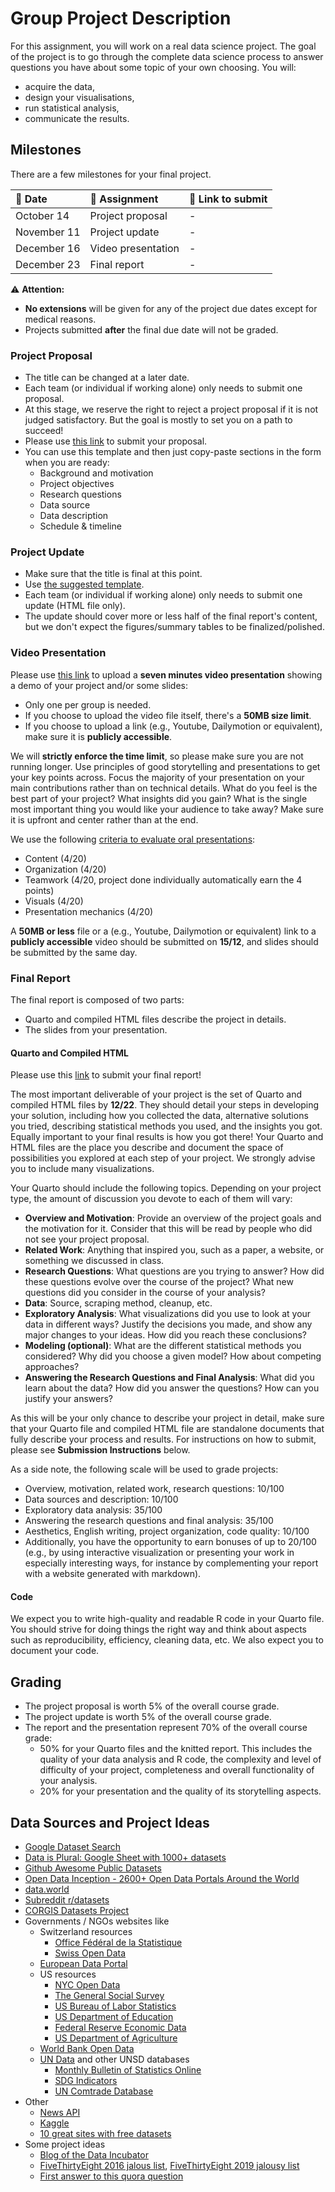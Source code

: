 # Group Project Description

For this assignment, you will work on a real data science project. The goal of the project is to go through the complete data science process to answer questions you have about some topic of your own choosing. You will:

- acquire the data,
- design your visualisations,
- run statistical analysis,
- communicate the results.

## Milestones

There are a few milestones for your final project.

| 📅 Date | 📝 Assignment | 🔗 Link to submit |
| :---  | :---  | :---  |
| October 14 | Project proposal | - |
| November 11 | Project update | - |
| December 16 | Video presentation | - |
| December 23 | Final report  | - |

⚠️ **Attention:**

- **No extensions** will be given for any of the project due dates except for medical reasons.
- Projects submitted **after** the final due date will not be graded.

### Project Proposal

- The title can be changed at a later date. 
- Each team (or individual if working alone) only needs to submit one proposal.
- At this stage, we reserve the right to reject a project proposal if it is not judged satisfactory. But the goal is mostly to set you on a path to succeed!
- Please use [this link](https://docs.google.com/forms/d/e/1FAIpQLSeoKl1AOl_5gO5DLSspoTUfIv-AgU_qdXqfIsiyl5XkR5WJYA/viewform?usp=sharing) to submit your proposal.
- You can use this template and then just copy-paste sections in the form
  when you are ready:
  - Background and motivation
  - Project objectives
  - Research questions
  - Data source
  - Data description
  - Schedule & timeline

### Project Update

- Make sure that the title is final at this point.
- Use [the suggested template](https://moodle.unil.ch/mod/resource/view.php?id=1804840).
- Each team (or individual if working alone) only needs to submit one update (HTML file only).
- The update should cover more or less half of the final report's content, but we don't expect the figures/summary tables to be finalized/polished.

### Video Presentation

Please use [this link](https://moodle.unil.ch/mod/assign/view.php?id=1804836) to upload a **seven minutes video presentation** showing a demo of your project and/or some slides:

- Only one per group is needed.
- If you choose to upload the video file itself, there's a **50MB size limit**.
- If you choose to upload a link  (e.g., Youtube, Dailymotion or equivalent), make sure it is **publicly accessible**.

We will **strictly enforce the time limit**, so please make sure you are not running longer. 
Use principles of good storytelling and presentations to get your key points across.
Focus the majority of your presentation on your main contributions rather than on technical details. 
What do you feel is the best part of your project? 
What insights did you gain? 
What is the single most important thing you would like your audience to take away? 
Make sure it is upfront and center rather than at the end.

We use the following [criteria to evaluate oral presentations](https://dept.writing.wisc.edu/wac/the-challenge-of-evaluating-oral-presentations/):

- Content (4/20)
- Organization (4/20)
- Teamwork (4/20, project done individually automatically earn the 4 points)
- Visuals (4/20)
- Presentation mechanics (4/20)

A **50MB or less** file or a  (e.g., Youtube, Dailymotion or equivalent) link to a **publicly accessible** video should be submitted on **15/12**, and slides should be submitted by the same day.

### Final Report

The final report is composed of two parts:

- Quarto and compiled HTML files describe the project in details.
- The slides from your presentation.

#### Quarto and Compiled HTML

Please use this [link](https://moodle.unil.ch/mod/assign/view.php?id=1804837) to submit your final report!

The most important deliverable of your project is the set of Quarto and compiled HTML files by **12/22**. 
They should detail your steps in developing your solution, including how you collected the data, alternative solutions you tried, describing statistical methods you used, and the insights you got. 
Equally important to your final results is how you got there! 
Your Quarto and HTML files are the place you describe and document the space of possibilities you explored at each step of your project. 
We strongly advise you to include many visualizations.

Your Quarto should include the following topics. 
Depending on your project type, the amount of discussion you devote to each of them will vary:

- **Overview and Motivation**: Provide an overview of the project goals and the motivation for it. Consider that this will be read by people who did not see your project proposal.
- **Related Work**: Anything that inspired you, such as a paper, a website, or something we discussed in class.
- **Research Questions**: What questions are you trying to answer? How did these questions evolve over the course of the project? What new questions did you consider in the course of your analysis?
- **Data**: Source, scraping method, cleanup, etc.
- **Exploratory Analysis**: What visualizations did you use to look at your data in different ways? Justify the decisions you made, and show any major changes to your ideas. How did you reach these conclusions?
- **Modeling (optional)**: What are the different statistical methods you considered? Why did you choose a given model?  How about competing approaches?
- **Answering the Research Questions and Final Analysis**: What did you learn about the data? How did you answer the questions? How can you justify your answers?

As this will be your only chance to describe your project in detail, make sure that your Quarto file and compiled HTML file are standalone documents that fully describe your process and results. 
For instructions on how to submit, please see **Submission Instructions** below.

As a side note, the following scale will be used to grade projects:

- Overview, motivation, related work, research questions: 10/100
- Data sources and description: 10/100
- Exploratory data analysis: 35/100
- Answering the research questions and final analysis: 35/100
- Aesthetics, English writing, project organization, code quality: 10/100
- Additionally, you have the opportunity to earn bonuses of up to 20/100 (e.g., by using interactive visualization or presenting your work in especially interesting ways, for instance by complementing your report with a website generated with markdown).

#### Code

We expect you to write high-quality and readable R code in your Quarto file. 
You should strive for doing things the right way and think about aspects such as reproducibility, efficiency, cleaning data, etc. 
We also expect you to document your code.

## Grading

- The project proposal is worth 5% of the overall course grade.
- The project update is worth 5% of the overall course grade.
- The report and the presentation represent 70% of the overall course grade:
  - 50% for your Quarto files and the knitted report. This includes the quality of your data analysis and R code, the complexity and level of difficulty of your project, completeness and overall functionality of your analysis.
  - 20% for your presentation and the quality of its storytelling aspects.

## Data Sources and Project Ideas

- [Google Dataset Search](https://datasetsearch.research.google.com/)
- [Data is Plural: Google Sheet with 1000+ datasets](https://docs.google.com/spreadsheets/d/1wZhPLMCHKJvwOkP4juclhjFgqIY8fQFMemwKL2c64vk/edit#gid=0)
- [Github Awesome Public Datasets](https://github.com/awesomedata/awesome-public-datasets)
- [Open Data Inception - 2600+ Open Data Portals Around the World](https://opendatainception.io/)
- [data.world](https://data.world/)
- [Subreddit r/datasets](https://www.reddit.com/r/datasets/)
- [CORGIS Datasets Project](https://corgis-edu.github.io/corgis/)
- Governments / NGOs websites like
  - Switzerland resources
    - [Office Fédéral de la Statistique](https://www.bfs.admin.ch/bfs/fr/home.html)
    - [Swiss Open Data](https://opendata.swiss/fr)
  - [European Data Portal](https://www.europeandataportal.eu/en)
  - US resources
    - [NYC Open Data](https://opendata.cityofnewyork.us/)
    - [The General Social Survey](https://gss.norc.org/)
    - [US Bureau of Labor Statistics](https://www.bls.gov/)
    - [US Department of Education](https://www2.ed.gov/rschstat/landing.jhtml)
    - [Federal Reserve Economic Data](https://fred.stlouisfed.org/)
    - [US Department of Agriculture](https://www.nass.usda.gov/Quick_Stats/)
  - [World Bank Open Data](https://data.worldbank.org/)
  - [UN Data](http://data.un.org/) and other UNSD databases
    - [Monthly Bulletin of Statistics Online](https://unstats.un.org/unsd/mbs/app/DataSearchTable.aspx)
    - [SDG Indicators](https://unstats.un.org/sdgs/indicators/database)
    - [UN Comtrade Database](https://comtrade.un.org/)
- Other
  - [News API](https://newsapi.org/)
  - [Kaggle](https://www.kaggle.com/)
  - [10 great sites with free datasets](https://towardsdatascience.com/top-10-great-sites-with-free-data-sets-581ac8f6334)
- Some project ideas
  - [Blog of the Data Incubator](https://blog.thedataincubator.com/2016/10/data-science-project-ideas/)
  - [FiveThirtyEight 2016 jalous list](https://fivethirtyeight.com/features/damn-we-wish-wed-written-these-11-stories/), [FiveThirtyEight 2019 jalousy list](https://fivethirtyeight.com/features/damn-we-wish-wed-written-these-17-stories/)
  - [First answer to this quora question](https://www.quora.com/What-are-some-good-data-science-projects?share=1)

